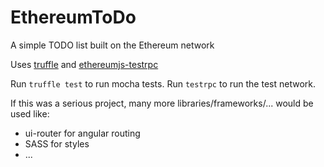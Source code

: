 # EthereumToDo
A simple TODO list built on the Ethereum network

Uses [truffle](https://github.com/ConsenSys/truffle) and [ethereumjs-testrpc](https://github.com/ethereumjs/testrpc)  


Run `truffle test` to run mocha tests.
Run `testrpc` to run the test network.  

If this was a serious project, many more libraries/frameworks/... would be used like:
- ui-router for angular routing  
- SASS for styles  
- ...  
